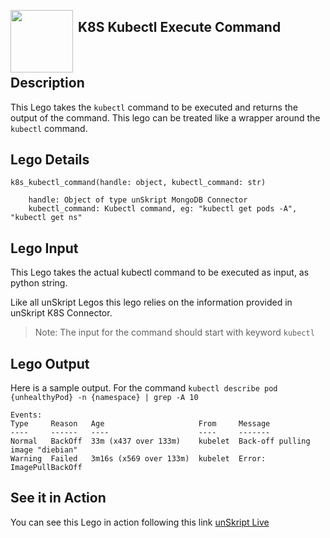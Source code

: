 [<img align="left" src="https://unskript.com/assets/favicon.png" width="100" height="100" style="padding-right: 5px">](https://unskript.com/assets/favicon.png) 
<h2>K8S Kubectl Execute Command</h2>

<br>

## Description
This Lego takes the `kubectl` command to be executed and returns the output of the command. This lego can be treated like a wrapper around the `kubectl` command.


## Lego Details

    k8s_kubectl_command(handle: object, kubectl_command: str)

        handle: Object of type unSkript MongoDB Connector
        kubectl_command: Kubectl command, eg: "kubectl get pods -A", "kubectl get ns"

## Lego Input
This Lego takes the actual kubectl command to be executed as input, as python string.

Like all unSkript Legos this lego relies on the information provided in unSkript K8S Connector. 

>Note: The input for the command should start with keyword `kubectl` 

## Lego Output
Here is a sample output. For the command `kubectl describe pod {unhealthyPod} -n {namespace} | grep -A 10`

    Events:
    Type     Reason   Age                     From     Message
    ----     ------   ----                    ----     -------
    Normal   BackOff  33m (x437 over 133m)    kubelet  Back-off pulling image "diebian"
    Warning  Failed   3m16s (x569 over 133m)  kubelet  Error: ImagePullBackOff


## See it in Action

You can see this Lego in action following this link [unSkript Live](https://us.app.unskript.io)